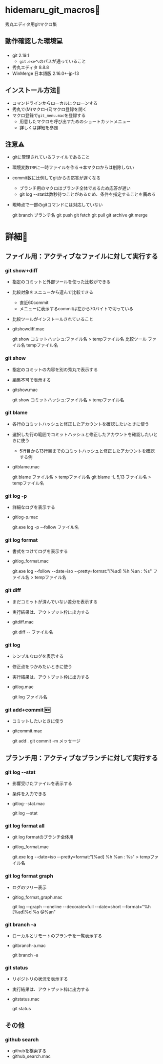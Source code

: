 # hidemaru_git_macros🌈

秀丸エディタ用gitマクロ集

## 動作確認した環境💻

-   git 2.19.1
    -   `git.exe`へのパスが通っていること
-   秀丸エディタ 8.8.8
-   WinMerge 日本語版 2.16.0+-jp-13

## インストール方法🔧

-   コマンドラインからローカルにクローンする
-   秀丸で(M)マクロ-(E)マクロ登録を開く
-   マクロ登録で`git_menu.mac`を登録する
    -   用意したマクロを呼び出すためのショートカットメニュー
    -   詳しくは詳細を参照

## 注意⚠

-   gitに管理されているファイルであること
-   環境変数`TMP`に一時ファイルを作る→本マクロからは削除しない
-   commit数に比例してgitからの応答が遅くなる
    -   ブランチ用のマクロはブランチ全体であるため応答が遅い
    -   git log --statは数秒待つことがあるため、条件を指定することを薦める
-   現時点で一部のgitコマンドには対応していない


    git branch ブランチ名
    git push
    git fetch
    git pull
    git archive
    git merge

# 詳細🎊

## ファイル用：アクティブなファイルに対して実行する

### git show+diff

-   指定のコミットと外部ツールを使った比較ができる
-   比較対象をメニューから選んで比較できる
    -   直近60commit
    -   メニューに表示するcommitは左から70バイトで切っている
-   比較ツールがインストールされていること
-   gitshowdiff.mac


    git show コミットハッシュ:ファイル名 > tempファイル名
    比較ツール ファイル名 tempファイル名

### git show

-   指定のコミットの内容を別の秀丸で表示する
-   編集不可で表示する
-   gitshow.mac


    git show コミットハッシュ:ファイル名 > tempファイル名

### git blame

-   各行のコミットハッシュと修正したアカウントを確認したいときに使う
-   選択した行の範囲でコミットハッシュと修正したアカウントを確認したいときに使う
    -   5行目から13行目までのコミットハッシュと修正したアカウントを確認する例
-   gitblame.mac


    git blame ファイル名 > tempファイル名
    git blame -L 5,13 ファイル名 > tempファイル名

### git log -p

-   詳細なログを表示する
-   gitlog-p.mac


    git.exe log -p --follow ファイル名

### git log format

-   書式をつけてログを表示する
-   gitlog_format.mac


    git.exe log --follow --date=iso --pretty=format:"[%ad] %h %an : %s" ファイル名 > tempファイル名

### git diff

-   まだコミットが済んでいない差分を表示する
-   実行結果は、アウトプット枠に出力する
-   gitdiff.mac


    git diff -- ファイル名

### git log

-   シンプルなログを表示する
-   修正点をつかみたいときに使う
-   実行結果は、アウトプット枠に出力する
-   gitlog.mac


    git log ファイル名

### git add+commit 🆕

-   コミットしたいときに使う
-   gitcommit.mac

    git add .
    git commit -m メッセージ

## ブランチ用：アクティブなブランチに対して実行する

### git log --stat

-   影響受けたファイルを表示する
-   条件を入力できる
-   gitlog--stat.mac


    git log --stat

### git log format all

-   git log formatのブランチ全体用
-   gitlog_format.mac


    git.exe log --date=iso --pretty=format:"[%ad] %h %an : %s" > tempファイル名

### git log format graph

-   ログのツリー表示
-   gitlog_format_graph.mac


    git log --graph --oneline --decorate=full --date=short --format="%h [%ad]%d %s @%an"

### git branch -a

-   ローカルとリモートのブランチを一覧表示する
-   gitbranch-a.mac


    git branch -a

### git status

-   リポジトリの状況を表示する
-   実行結果は、アウトプット枠に出力する
-   gitstatus.mac


    git status

## その他

### github search

-   githubを検索する
-   github_search.mac
